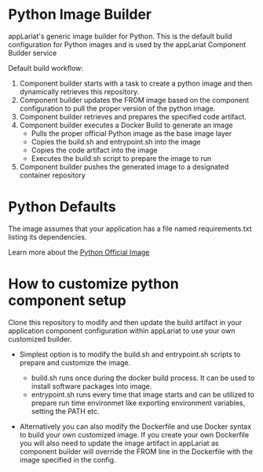 # Python Image Builder

appLariat's generic image builder for Python. This is the default build configuration for Python images and is used by the appLariat Component Builder service

Default build workflow:

1. Component builder starts with a task to create a python image and then dynamically retrieves this repository.
2. Component builder updates the FROM image based on the component configuration to pull the proper version of the python image.
3. Component builder retrieves and prepares the specified code artifact.
4. Component builder executes a Docker Build to generate an image
    - Pulls the proper official Python image as the base image layer
    - Copies the build.sh and entrypoint.sh into the image
    - Copies the code artifact into the image
    - Executes the build.sh script to prepare the image to run 
5. Component builder pushes the generated image to a designated container repository

# Python Defaults
The image assumes that your application has a file named requirements.txt listing its dependencies.

Learn more about the [Python Official Image](https://hub.docker.com/_/python/)

# How to customize python component setup
Clone this repository to modify and then update the build artifact in your application component configuration within appLariat to use your own customized builder.
- Simplest option is to modify the build.sh and entrypoint.sh scripts to prepare and customize the image.
  - build.sh runs once during the docker build process. It can be used to install software packages into image.
  - entrypoint.sh runs every time that image starts and can be utilized to prepare run time environmet like exporting environment variables, setting the PATH etc.
  
- Alternatively you can also modify the Dockerfile and use Docker syntax to build your own customized image. If you create your own Dockerfile you will also need to update the image artifact in appLariat as component builder will override the FROM line in the Dockerfile with the image specified in the config.